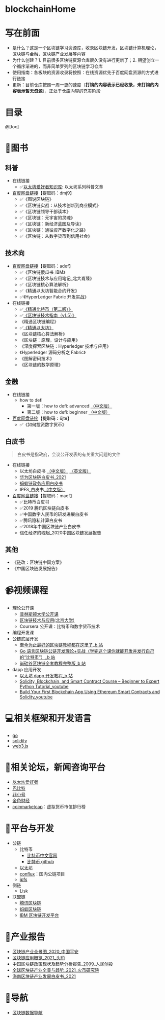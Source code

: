 # blockchainHome
# 写在前面
- 是什么？这是一个区块链学习资源库，收录区块链开发，区块链计算机理论，区块链与金融，区块链产业发展等内容
- 为什么创建？1. 目前很多区块链资源仓库很久没有进行更新了；2. 期望创立一个循序渐进的，而非简单罗列的区块链学习仓库
- 使用指南：各板块的资源收录将按照：在线资源优先于百度网盘资源的方式进行链接
- 更新：目前仓库按照一周一更的速度（**打钩的内容表示已经收录，未打钩的内容表示暂无资源**），正处于仓库内容的充实阶段 
# 目录
@[toc]
# :blue_book:图书
## 科普
- 在线链接
  - :white_check_mark:[以太坊爱好者知识库](https://ethfans.org/wikis/Home): 以太坊系列科普文章
- [百度网盘链接](https://pan.baidu.com/s/1HiqPNszFwGYjyL5pq2WoBA)【提取码：dmj9】
  - :white_check_mark:《图说区块链》
  - :white_check_mark:《区块链实战：从技术创新到商业模式》
  - :white_check_mark:《区块链领导干部读本》
  - :white_check_mark:《区块链：元宇宙的灵魂》
  - :white_check_mark:《区块链：新经济蓝图及导读》
  - :white_check_mark:《区块链：通往资产数字化之路》
  - :white_check_mark:《区块链：从数字货币到信用社会》
## 技术向
- [百度网盘链接](https://pan.baidu.com/s/1S4Bw1mJEx4xix6V0wxMPUw)【提取码：adef】
  - :white_check_mark:《区块链傻瓜书_IBM》
  - :white_check_mark:《区块链技术与应用笔记_北大肖臻》
  - :white_check_mark:《区块链核心算法解析》
  - :white_check_mark:《精通以太坊智能合约开发》
  - :white_check_mark:《HyperLedger Fabric 开发实战》
- 在线链接
  - :white_check_mark:[《精通比特币（第二版）》](https://www.8btc.com/books/834/masterbitcoin2cn/_book/)
  - :white_check_mark:[《区块链技术指南（v1.5）》](https://yeasy.gitbook.io/blockchain_guide/)
  - 《精通区块链编程》
  - :white_check_mark:[《精通以太坊》](https://www.8btc.com/books/834/ethereum-book/_book/)
  - 《区块链核心算法解析》
  - 《区块链：原理，设计与应用》
  - 《深度探索区块链：Hyperledger 技术与应用》
  - 《Hyperledger 源码分析之 Fabric》
  - 《图解密码技术》
  - 《区块链的数学原理》
## 金融
- 在线链接
  - how to defi
    - 第一版：how to defi: advanced [（中文版）](https://nigdaemon.gitbook.io/how-to-defi-advanced-zhogn-wen-b/)
    - 第二版：how to defi: beginner [（中文版）](https://nigdaemon.gitbook.io/how-to-defi-beginnerv2)
- [百度网盘链接](https://pan.baidu.com/s/117H39_qh83Uq2YoepaNUEw)【提取码：6jte】
  - :white_check_mark:《如何投资数字货币》 
## 白皮书
> 白皮书是指政府，会议公开发表的有关重大问题的文件
- 在线链接
  - 以太坊白皮书 [（中文版）](https://github.com/ethereum/wiki/wiki/%5B%E4%B8%AD%E6%96%87%5D-%E4%BB%A5%E5%A4%AA%E5%9D%8A%E7%99%BD%E7%9A%AE%E4%B9%A6) [（英文版）](https://github.com/ethereum/wiki/wiki/White-Paper)
  - [华为区块链白皮书_2021](https://res-static.hc-cdn.cn/cloudbu-site/china/zh-cn/BCS/BCS2.0.pdf)
  - [蚂蚁链政务应用白皮书](https://gw.alipayobjects.com/os/bmw-prod/f3d7600b-5d5d-4c83-b7f3-7e5ee23b574e.pdf)
  - IPFS_白皮书[（中文版）](https://ipfs.netlify.app/tutorial/whitepaperipfs.html)
- [百度网盘链接](https://pan.baidu.com/s/1bkDtL8-RptiLKYmCAdSqJg)【提取码：maef】
  - :white_check_mark:比特币白皮书
  - :white_check_mark:2019 腾讯区块链白皮书
  - :white_check_mark:中国数字人民币的研发进展白皮书
  - :white_check_mark:腾讯隐私计算白皮书
  - :white_check_mark:2018年中国区块链产业白皮书
  - 信任经济的崛起_2020中国区块链发展报告
## 其他
- 《链改：区块链中国方案》
- 《中国区块链发展报告》

# :video_camera:视频课程
- 理论公开课
  - [普林斯顿大学公开课](https://www.coursera.org/learn/cryptocurrency)
  - [区块链技术与应用(北京大学)](https://www.bilibili.com/video/BV1Vt411X7JF?from=search&seid=5457438249126614853)
  - Coursera 公开课：比特币和数字货币技术
 - 编程开发课
  - 公链底层开发
    - [至今为止最好的区块链教程都在这里了_b 站](https://www.bilibili.com/video/BV1xA411p7C7?from=search&seid=5495904971996371156&spm_id_from=333.337.0.0)
    - [Go 语言区块链公链开发理论+实战（学完这个课你就能开发并发行自己的“比特币”）_b 站](https://www.bilibili.com/video/BV1GJ411Q7ZP?from=search&seid=5495904971996371156&spm_id_from=333.337.0.0)
    - [尚硅谷区块链全套教程完整版_b 站](https://www.bilibili.com/video/BV1NJ411D7rf?spm_id_from=333.999.0.0)
  - dapp 应用开发
    - [以太坊 dapp 开发教程_b 站](https://www.bilibili.com/video/BV14z4y1Z7Jd?spm_id_from=333.999.0.0)  
    - [Solidity, Blockchain, and Smart Contract Course – Beginner to Expert Python Tutorial_youtube](https://www.youtube.com/watch?v=M576WGiDBdQ&ab_channel=freeCodeCamp.org)
    - [Build Your First Blockchain App Using Ethereum Smart Contracts and Solidity_youtube](https://www.youtube.com/watch?v=coQ5dg8wM2o&ab_channel=freeCodeCamp.org)

# :computer:相关框架和开发语言
- [go](https://golang.org/)
- [solidity](https://docs.soliditylang.org/)
- [web3.js](https://github.com/ChainSafe/web3.js)

# :newspaper:相关论坛，新闻咨询平台
- [以太坊爱好者](https://ethfans.org/)
- [巴比特](https://www.8btc.com/)
- [非小号](https://www.feixiaohao.co/)
- [金色财经](https://www.jinse.com/)
- [coinmarketcap](https://coinmarketcap.com/zh/)：虚拟货币市值排行榜

# :house_with_garden:平台与开发
- 公链
  - 比特币
    - [比特币中文官网](https://bitcoin.org/zh_CN/)
    - [比特币 github](https://github.com/bitcoin)
  - [以太坊](https://ethereum.org/zh/)
  - [conflux](https://confluxnetwork.org/zh/)：国内公链项目
  - [ipfs](https://ipfs.io/)
- 侧链
  - [Lisk](https://lisk.com/)
- 联盟链
  - [腾讯区块链](https://trustsql.qq.com/)
  - [蚂蚁区块链](https://antchain.antgroup.com/)
  - [IBM 区块链开发平台](https://www.ibm.com/cn-zh/blockchain)


# :bookmark_tabs:产业报告
- [区块链产业全景图_2020_中国平安](https://github.com/Eternaldeath/blockchainHome/blob/main/IndustryReport/%E5%8C%BA%E5%9D%97%E9%93%BE%E4%BA%A7%E4%B8%9A%E5%85%A8%E6%99%AF%E5%9B%BE_2020_%E4%B8%AD%E5%9B%BD%E5%B9%B3%E5%AE%89.pdf)
- [区块链应用概览_2021_头豹](https://github.com/Eternaldeath/blockchainHome/blob/main/IndustryReport/%E5%8C%BA%E5%9D%97%E9%93%BE%E5%BA%94%E7%94%A8%E6%A6%82%E8%A7%88_2021_%E5%A4%B4%E8%B1%B9.pdf)
- [中国区块链政策现状及趋势分析报告_2009_人民创投](https://github.com/Eternaldeath/blockchainHome/blob/main/IndustryReport/%E4%B8%AD%E5%9B%BD%E5%8C%BA%E5%9D%97%E9%93%BE%E6%94%BF%E7%AD%96%E7%8E%B0%E7%8A%B6%E5%8F%8A%E8%B6%8B%E5%8A%BF%E5%88%86%E6%9E%90%E6%8A%A5%E5%91%8A_2009_%E4%BA%BA%E6%B0%91%E5%88%9B%E6%8A%95.pdf)
- [全球区块链产业全景与趋势_2021_火币研究院](https://github.com/Eternaldeath/blockchainHome/blob/main/IndustryReport/%E5%85%A8%E7%90%83%E5%8C%BA%E5%9D%97%E9%93%BE%E4%BA%A7%E4%B8%9A%E5%85%A8%E6%99%AF%E4%B8%8E%E8%B6%8B%E5%8A%BF_2021_%E7%81%AB%E5%B8%81%E7%A0%94%E7%A9%B6%E9%99%A2.pdf)
- [海南区块链产业发展白皮书_2021](https://new.qq.com/omn/20210330/20210330A0D7SY00.html)
# :book:导航
- [区块链数据导航](https://ytm.ltd/)
